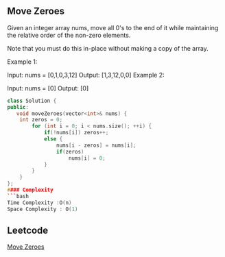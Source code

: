## Move Zeroes
Given an integer array nums, move all 0's to the end of it while maintaining the relative order of the non-zero elements.

Note that you must do this in-place without making a copy of the array.
 

Example 1:

Input: nums = [0,1,0,3,12]
Output: [1,3,12,0,0]
Example 2:

Input: nums = [0]
Output: [0]
 
```c++
class Solution {
public:
   void moveZeroes(vector<int>& nums) {
    int zeros = 0;
        for (int i = 0; i < nums.size(); ++i) {
            if(!nums[i]) zeros++;
            else {
                nums[i - zeros] = nums[i];
                if(zeros)
                    nums[i] = 0;
            }
        }
    }
};
#### Complexity
```bash
Time Complexity :O(n)
Space Complexity : O(1)
```
## Leetcode
[Move Zeroes](https://leetcode.com/problems/move-zeroes/description/)
